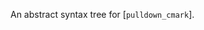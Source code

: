 <!-- cargo-rdme start -->

An abstract syntax tree for [`pulldown_cmark`].

<!-- cargo-rdme end -->
